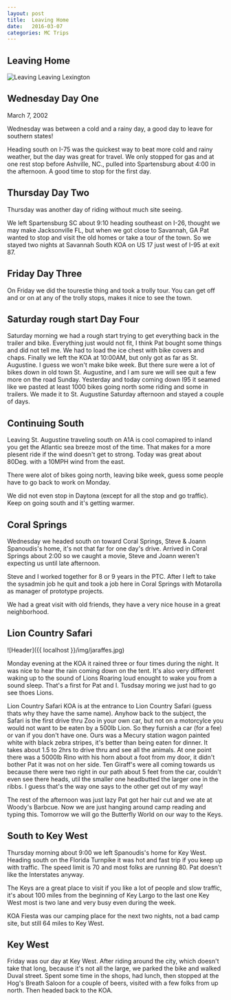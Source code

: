 ```yaml
---
layout: post
title:  Leaving Home 
date:   2016-03-07 
categories: MC Trips
---
```


Leaving Home
------------

![Leaving]({{localhost}}/img/leaving_lex.jpg "Leaving Home") Leaving Lexington

Wednesday Day One
-----------------

March 7, 2002 

Wednesday was between a cold and a rainy day, a good day to leave for southern states!

Heading south on I-75 was the quickest way to beat more cold and rainy weather, but the day was great for travel. We only stopped for gas and at one rest stop before Ashville, NC., pulled into Spartensburg about 4:00 in the afternoon. A good time to stop for the first day.

Thursday Day Two
----------------

Thursday was another day of riding without much site seeing.

We left Spartensburg SC about 9:10 heading southeast on I-26, thought we may make Jacksonville FL, but when we got close to Savannah, GA Pat wanted to stop and visit the old homes or take a tour of the town. So we stayed two nights at Savannah South KOA on US 17 just west of I-95 at exit 87.

Friday Day Three
----------------

On Friday we did the tourestie thing and took a trolly tour. You can get off and or on at any of the trolly stops, makes it nice to see the town. 


Saturday rough start Day Four
-----------------------------

Saturday morning we had a rough start trying to get everything back in the trailer and bike. Everything just would not fit, I think Pat bought some things and did not tell me. We had to load the ice chest with bike covers and chaps. Finally we left the KOA at 10:00AM, but only got as far as St. Augustine. I guess we won't make bike week. But there sure were a lot of bikes down in old town St. Augustine, and I am sure we will see quit a few more on the road Sunday. Yesterday and today coming down I95 it seamed like we pasted at least 1000 bikes going north some riding and some in trailers. 
We made it to St. Augustine Saturday afternoon and stayed a couple of days.


Continuing South
----------------

Leaving St. Augustine traveling south on A1A is cool comapired to inland you get the Atlantic sea breeze most of the time. That makes for a more plesent ride if the wind doesn't get to strong. Today was great about 80Deg. with a 10MPH wind from the east.

There were alot of bikes going north, leaving bike week, guess some people have to go back to work on Monday.

We did not even stop in Daytona (except for all the stop and go traffic). Keep on going south and it's getting warmer. 


Coral Springs
-------------

Wednesday we headed south on toward Coral Springs, Steve & Joann Spanoudis's home, it's not that far for one day's drive. Arrived in Coral Springs about 2:00 so we caught a movie, Steve and Joann weren't expecting us until late afternoon.

Steve and I worked together for 8 or 9 years in the PTC. After I left to take the sysadmin job he quit and took a job here in Coral Springs with Motarolla as manager of prototype projects.

We had a great visit with old friends, they have a very nice house in a great neighborhood.


Lion Country Safari
-------------------

![Header]({{ localhost }}/img/jaraffes.jpg)

Monday evening at the KOA it rained three or four times during the night. It was nice to hear the rain coming down on the tent. It's also very different waking up to the sound of Lions Roaring loud enought to wake you from a sound sleep. That's a first for Pat and I. Tusdsay moring we just had to go see thoes Lions.

Lion Country Safari KOA is at the entrance to Lion Country Safari (guess thats why they have the same name). Anyhow back to the subject, the Safari is the first drive thru Zoo in your own car, but not on a motorcylce you would not want to be eaten by a 500lb Lion. So they furnish a car (for a fee) or van if you don't have one. Ours was a Mecury station wagon painted white with black zebra stripes, it's better than being eaten for dinner. It takes about 1.5 to 2hrs to drive thru and see all the animals. At one point there was a 5000lb Rino with his horn about a foot from my door, it didn't bother Pat it was not on her side. Ten Giraff's were all coming towards us because there were two right in our path about 5 feet from the car, couldn't even see there heads, util the smaller one headbutted the larger one in the ribbs. I guess that's the way one says to the other get out of my way!

The rest of the afternoon was just lazy Pat got her hair cut and we ate at Woody's Barbcue. Now we are just hanging around camp reading and typing this. Tomorrow we will go the Butterfly World on our way to the Keys.


South to Key West
-----------------

Thursday morning about 9:00 we left Spanoudis's home for Key West. Heading south on the Florida Turnpike it was hot and fast trip if you keep up with traffic. The speed limit is 70 and most folks are running 80. Pat doesn't like the Interstates anyway.



The Keys are a great place to visit if you like a lot of people and slow traffic, it's about 100 miles from the beginning of Key Largo to the last one Key West most is two lane and very busy even during the week.

KOA Fiesta was our camping place for the next two nights, not a bad camp site, but still 64 miles to Key West.

Key West
--------

Friday was our day at Key West. After riding around the city, which doesn't take that long, because it's not all the large, we parked the bike and walked Duval street. Spent some time in the shops, had lunch, then stopped at the Hog's Breath Saloon for a couple of beers, visited with a few folks from up north. Then headed back to the KOA. 
